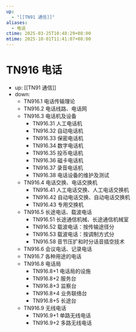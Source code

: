 ```yaml
---
up:
  - "[[TN91 通信]]"
aliases:
  - 电话
ctime: 2025-03-25T10:48:29+08:00
mtime: 2025-10-01T11:41:07+08:00
---
```


# TN916 电话

- up: [[TN91 通信]]
- down:	
	- TN916.1 电话传输理论
	- TN916.2 电话线路、电话网
	- TN916.3 电话机及设备
		- TN916.31 人工电话机
		- TN916.32 自动电话机
		- TN916.33 保密电话机
		- TN916.34 数字电话机
		- TN916.35 投币电话机
		- TN916.36 磁卡电话机
		- TN916.37 录音电话机
		- TN916.38 电话设备的维护及测试
	- TN916.4 电话交换、电话交换机
		- TN916.41 人工电话交换、人工电话交换机
		- TN916.42 自动电话交换、自动电话交换机
		- TN916.43 专用交换机
	- TN916.5 长途电话、载波电话
		- TN916.51 长途通信机械、长途通信机械室
		- TN916.52 载波电话：按传输途径分
		- TN916.53 载波电话：按调制方式分
		- TN916.58 音节压扩和时分话音插空技术
	- TN916.6 会议电话、记录电话
	- TN916.7 各种用途的电话
	- TN916.8 电话局
		- TN916.8+1 电话局的设施
		- TN916.8+2 服务台
		- TN916.8+3 监察台
		- TN916.8+4 业务联络台
		- TN916.8+5 长途台
	- TN916.9 无线电话
		- TN916.9+1 单路无线电话
		- TN916.9+2 多路无线电话
	
